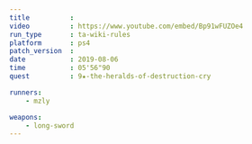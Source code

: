 ```yaml
---
title          :
video          : https://www.youtube.com/embed/Bp91wFUZOe4
run_type       : ta-wiki-rules
platform       : ps4
patch_version  : 
date           : 2019-08-06
time           : 05'56"90
quest          : 9★-the-heralds-of-destruction-cry

runners:
    - mzly

weapons:
    - long-sword
---
```

